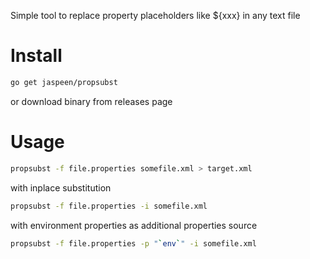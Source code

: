 Simple tool to replace property placeholders like ${xxx} in any text file

# Install
```sh
go get jaspeen/propsubst
```
or download binary from releases page

# Usage
```sh
propsubst -f file.properties somefile.xml > target.xml
```

with inplace substitution
```sh
propsubst -f file.properties -i somefile.xml
```

with environment properties as additional properties source
```sh
propsubst -f file.properties -p "`env`" -i somefile.xml
```


